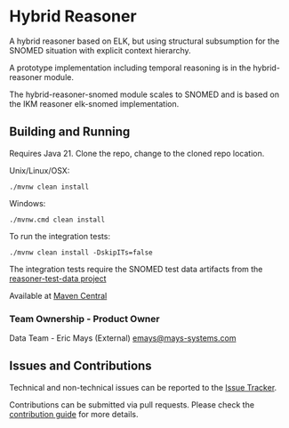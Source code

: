 # Hybrid Reasoner

A hybrid reasoner based on ELK, but using structural subsumption for the SNOMED situation with explicit context hierarchy. 

A prototype implementation including temporal reasoning is in the hybrid-reasoner module.

The hybrid-reasoner-snomed module scales to SNOMED and is based on the IKM reasoner elk-snomed implementation.

## Building and Running

Requires Java 21. Clone the repo, change to the cloned repo location.

Unix/Linux/OSX:

```
./mvnw clean install
```

Windows:

```
./mvnw.cmd clean install
```

To run the integration tests:

```
./mvnw clean install -DskipITs=false
```

The integration tests require the SNOMED test data artifacts from the [reasoner-test-data project](https://github.com/ikmdev/reasoner-test-data)

Available at [Maven Central](http://central.sonatype.com/namespace/dev.ikm.hybrid-reasoner)

### Team Ownership - Product Owner

Data Team - Eric Mays (External) <emays@mays-systems.com>

## Issues and Contributions
Technical and non-technical issues can be reported to the [Issue Tracker](https://github.com/ikmdev/hybrid-reasoner/issues).

Contributions can be submitted via pull requests. Please check the [contribution guide](doc/how-to-contribute.md) for more details.

